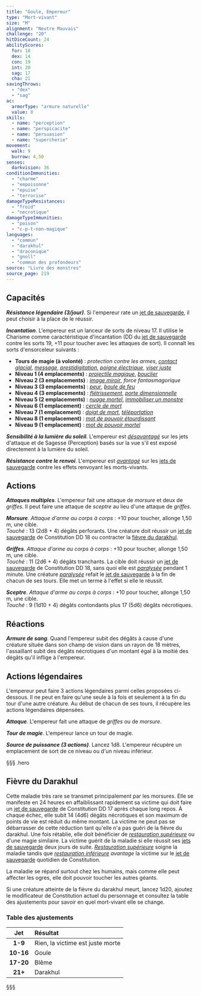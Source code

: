```yaml
---
title: "Goule, Empereur"
type: "Mort-vivant"
size: "M"
alignment: "Neutre Mauvais"
challenge: "20"
hitDiceCount: 24
abilityScores:
  for: 18
  dex: 14
  con: 19
  int: 20
  sag: 17
  cha: 21
savingThrows:
  - "dex"
  - "sag"
ac:
  armorType: "armure naturelle"
  value: 8
skills:
  - name: "perception"
  - name: "perspicacite"
  - name: "persuasion"
  - name: "supercherie"
movement:
  walk: 9
  burrow: 4,50
senses:
  darkvision: 36
conditionImmunities:
  - "charme"
  - "empoisonne"
  - "epuise"
  - "terrorise"
damageTypeResistances:
  - "froid"
  - "necrotique"
damageTypeImmunities:
  - "poison"
  - "c-p-t-non-magique"
languages:
  - "commun"
  - "darakhul"
  - "draconique"
  - "gnoll"
  - "commun des profondeurs"
source: "Livre des monstres"
source_page: 219
---
```

## Capacités
_**Résistance légendaire (3/jour)**_. Si l'empereur rate un [jet de sauvegarde](/utiliser-les-caracteristiques/#jets-de-sauvegarde), il peut choisir à la place de le réussir.

_**Incantation**_. L'empereur est un lanceur de sorts de niveau 17. Il utilise le Charisme comme caractéristique d'incantation (DD du [jet de sauvegarde](/utiliser-les-caracteristiques/#jets-de-sauvegarde) contre les sorts 19, +11 pour toucher avec les attaques de sort). Il connaît les sorts d'ensorceleur suivants :
* **Tours de magie (à volonté)** : _protection contre les armes_, [_contact glacial_](/grimoire/contact-glacial/), [_message_](/grimoire/message/), [_prestidigitation_](/grimoire/prestidigitation/), [_poigne électrique_](/grimoire/poigne-electrique/), [_viser juste_](/grimoire/viser-juste/)
* **Niveau 1 (4 emplacements)** : [_projectile magique_](/grimoire/projectile-magique/), [_bouclier_](/grimoire/bouclier/)
* **Niveau 2 (3 emplacements)** : [_image miroir_](/grimoire/image-miroir/), _force fantasmagorique_
* **Niveau 3 (3 emplacements)** : [_peur_](/grimoire/peur/), [_boule de feu_](/grimoire/boule-de-feu/)
* **Niveau 4 (3 emplacements)** : [_flétrissement_](/grimoire/fletrissement/), [_porte dimensionnelle_](/grimoire/porte-dimensionnelle/)
* **Niveau 5 (2 emplacements)** : [_nuage mortel_](/grimoire/nuage-mortel/), [_immobiliser un monstre_](/grimoire/immobiliser-un-monstre/)
* **Niveau 6 (1 emplacement)** : [_cercle de mort_](/grimoire/cercle-de-mort/)
* **Niveau 7 (1 emplacement)** : [_doigt de mort_](/grimoire/doigt-de-mort/), [_téléportation_](/grimoire/teleportation/)
* **Niveau 8 (1 emplacement)** : [_mot de pouvoir étourdissant_](/grimoire/mot-de-pouvoir-etourdissant/)
* **Niveau 9 (1 emplacement)** : [_mot de pouvoir mortel_](/grimoire/mot-de-pouvoir-mortel/)

_**Sensibilité à la lumière du soleil**_. L'empereur est [_désavantagé_](/utiliser-les-caracteristiques/#avantage-et-desavantage) sur les jets d'attaque et de Sagesse (Perception) basés sur la vue s'il est exposé directement à la lumière du soleil.

_**Résistance contre le renvoi**_. L'empereur est [_avantagé_](/utiliser-les-caracteristiques/#avantage-et-desavantage) sur les [jets de sauvegarde](/utiliser-les-caracteristiques/#jets-de-sauvegarde) contre les effets renvoyant les morts-vivants.

## Actions
_**Attaques multiples**_. L'empereur fait une attaque de _morsure_ et deux de _griffes_. Il peut faire une attaque de _sceptre_ au lieu d'une attaque de _griffes_.

_**Morsure**_. _Attaque d'arme au corps à corps_ : +10 pour toucher, allonge 1,50 m, une cible.  
_Touché_ : 13 (2d8 + 4) dégâts perforants. Une créature doit réussir un [jet de sauvegarde](/utiliser-les-caracteristiques/#jets-de-sauvegarde) de Constitution DD 18 ou contracter la [fièvre du darakhul](#fievre-du-darakhul).

_**Griffes**_. _Attaque d'arme au corps à corps_ : +10 pour toucher, allonge 1,50 m, une cible.  
_Touché_ : 11 (2d6 + 4) dégâts tranchants. La cible doit réussir un [jet de sauvegarde](/utiliser-les-caracteristiques/#jets-de-sauvegarde) de Constitution DD 18, sans quoi elle est [_paralysée_](/gerer-la-sante-du-personnage/#paralyse) pendant 1 minute. Une créature [_paralysée_](/gerer-la-sante-du-personnage/#paralyse) refait le [jet de sauvegarde](/utiliser-les-caracteristiques/#jets-de-sauvegarde) à la fin de chacun de ses tours. Elle met un terme à l'effet si elle le réussit.

_**Sceptre**_. _Attaque d'arme au corps à corps_ : +10 pour toucher, allonge 1,50 m, une cible.  
_Touché_ : 9 (1d10 + 4) dégâts contondants plus 17 (5d6) dégâts nécrotiques.

## Réactions
_**Armure de sang**_. Quand l'empereur subit des dégâts à cause d'une créature située dans son champ de vision dans un rayon de 18 mètres, l'assaillant subit des dégâts nécrotiques d'un montant égal à la moitié des dégâts qu'il inflige à l'empereur.

## Actions légendaires
L'empereur peut faire 3 actions légendaires parmi celles proposées ci-dessous. Il ne peut en faire qu'une seule à la fois et seulement à la fin du tour d'une autre créature. Au début de chacun de ses tours, il récupère les actions légendaires dépensées.

_**Attaque**_. L'empereur fait une attaque de _griffes_ ou de _morsure_.

_**Tour de magie**_. L'empereur lance un tour de magie.

_**Source de puissance (3 actions)**_. Lancez 1d8. L'empereur récupère un emplacement de sort de ce niveau ou d'un niveau inférieur.

§§§ .hero
## Fièvre du Darakhul
Cette maladie très rare se transmet principalement par les morsures. Elle se manifeste en 24 heures en affaiblissant rapidement sa victime qui doit faire un [jet de sauvegarde](/utiliser-les-caracteristiques/#jets-de-sauvegarde) de Constitution DD 17 après chaque long repos. À chaque échec, elle subit 14 (4d6) dégâts nécrotiques et son maximum de points de vie est réduit du même montant. La victime ne peut pas se débarrasser de cette réduction tant qu'elle n'a pas guéri de la fièvre du darakhul. Une fois rétablie, elle doit bénéficier de [_restauration supérieure_](/grimoire/restauration-superieure) ou d'une magie similaire. La victime guérit de la maladie si elle réussit ses [jets de sauvegarde](/utiliser-les-caracteristiques/#jets-de-sauvegarde) deux jours de suite. [_Restauration supérieure_](/grimoire/restauration-superieure) soigne la maladie tandis que [_restauration inférieure_](/grimoire/restauration-inferieure) _avantage_ la victime sur le [jet de sauvegarde](/utiliser-les-caracteristiques/#jets-de-sauvegarde) quotidien de Constitution.

La maladie se répand surtout chez les humains, mais comme elle peut affecter les ogres, elle doit pouvoir toucher les autres géants.

Si une créature atteinte de la fièvre du darakhul meurt, lancez 1d20, ajoutez le modificateur de Constitution actuel du personnage et consultez la table des ajustements pour savoir en quel mort-vivant elle se change.
### Table des ajustements
| **Jet** | **Résultat** |
|:-:|:-|
| **1-9** | Rien, la victime est juste morte |
| **10-16** | Goule |
| **17-20** | Blême |
| **21+** | Darakhul |
§§§
